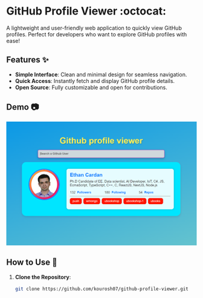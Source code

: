 # GitHub Profile Viewer :octocat:

A lightweight and user-friendly web application to quickly view GitHub profiles. Perfect for developers who want to explore GitHub profiles with ease!

## Features :sparkles:

- **Simple Interface**: Clean and minimal design for seamless navigation.
- **Quick Access**: Instantly fetch and display GitHub profile details.
- **Open Source**: Fully customizable and open for contributions.

## Demo :camera:

![Demo Screenshot](https://github.com/kourosh07/github-profile-viewer/blob/main/Screenshot%202024-10-17%20205823.png)

## How to Use :wrench:

1. **Clone the Repository**:
   ```bash
   git clone https://github.com/kourosh07/github-profile-viewer.git

